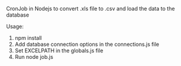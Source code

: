 CronJob in Nodejs to convert .xls file to .csv and load the data to the database

Usage:
1) npm install
2) Add database connection options in the connections.js file
3) Set EXCELPATH in the globals.js file
4) Run node job.js
